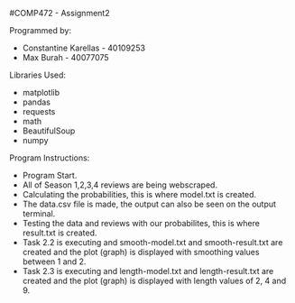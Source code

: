 #COMP472 - Assignment2

Programmed by:
- Constantine Karellas - 40109253
- Max Burah - 40077075

Libraries Used:
- matplotlib
- pandas
- requests
- math
- BeautifulSoup
- numpy

Program Instructions:
- Program Start.
- All of Season 1,2,3,4 reviews are being webscraped.
- Calculating the probabilities, this is where model.txt is created.
- The data.csv file is made, the output can also be seen on the output terminal.
- Testing the data and reviews with our probabilites, this is where result.txt is created.
- Task 2.2 is executing and smooth-model.txt and smooth-result.txt are created and the plot (graph) is displayed with smoothing values between 1 and 2.
- Task 2.3 is executing and length-model.txt and length-result.txt are created and the plot (graph) is displayed with length values of 2, 4 and 9.
